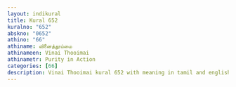 ```yaml
---
layout: indikural
title: Kural 652
kuralno: "652"
abskno: "0652"
athino: "66"
athiname: வினைத்தூய்மை
athinameen: Vinai Thooimai
athinametr: Purity in Action
categories: [66]
description: Vinai Thooimai kural 652 with meaning in tamil and english 
---
```


